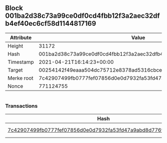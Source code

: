 ## Block 001ba2d38c73a99ce0df0cd4fbb12f3a2aec32dfb4ef40ec6cf58d1144817169

Attribute | Value
--- | ---
Height | 31172
Hash | 001ba2d38c73a99ce0df0cd4fbb12f3a2aec32dfb4ef40ec6cf58d1144817169
Timestamp | 2021-04-21T16:14:23+00:00
Target | 00254142f49eaaa504dc75712e8378ad5316cbcead634704b3734b6271167cc4
Merke root | 7c42907499fb0777fef07856d0e0d7932fa53fd47a9abd8d776ff36e5e41d029
Nonce | 771124755

```

```

### Transactions

Hash | Amount
--- | ---
[7c42907499fb0777fef07856d0e0d7932fa53fd47a9abd8d776ff36e5e41d029](7c42907499fb0777fef07856d0e0d7932fa53fd47a9abd8d776ff36e5e41d029.md) | 10.00000000 SKEPTI 
